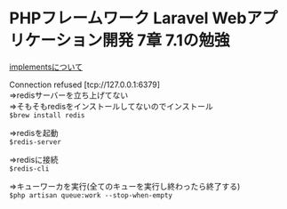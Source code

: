 # PHPフレームワーク Laravel Webアプリケーション開発 7章 7.1の勉強

[implementsについて](http://togattti.hateblo.jp/entry/2013/04/30/062523)  

Connection refused [tcp://127.0.0.1:6379]  
=>redisサーバーを立ち上げてない  
=>そもそもredisをインストールしてないのでインストール  
```$brew install redis```  

=>redisを起動  
```$redis-server```

=>redisに接続  
```$redis-cli```  

=>キューワーカを実行(全てのキューを実行し終わったら終了する)  
```$php artisan queue:work --stop-when-empty```